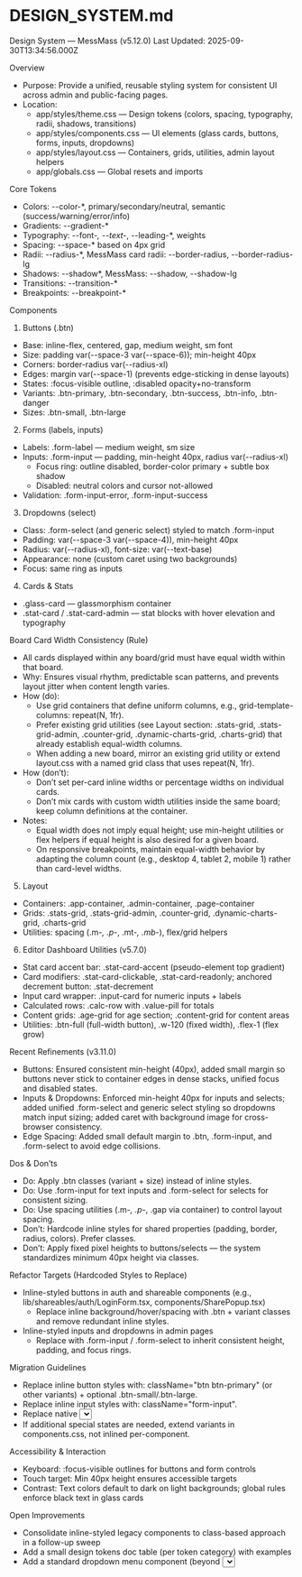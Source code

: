 # DESIGN_SYSTEM.md

Design System — MessMass (v5.12.0)
Last Updated: 2025-09-30T13:34:56.000Z

Overview
- Purpose: Provide a unified, reusable styling system for consistent UI across admin and public-facing pages.
- Location:
  - app/styles/theme.css — Design tokens (colors, spacing, typography, radii, shadows, transitions)
  - app/styles/components.css — UI elements (glass cards, buttons, forms, inputs, dropdowns)
  - app/styles/layout.css — Containers, grids, utilities, admin layout helpers
  - app/globals.css — Global resets and imports

Core Tokens
- Colors: --color-*, primary/secondary/neutral, semantic (success/warning/error/info)
- Gradients: --gradient-*
- Typography: --font-*, --text-*, --leading-*, weights
- Spacing: --space-* based on 4px grid
- Radii: --radius-*, MessMass card radii: --border-radius, --border-radius-lg
- Shadows: --shadow*, MessMass: --shadow, --shadow-lg
- Transitions: --transition-*
- Breakpoints: --breakpoint-*

Components
1) Buttons (.btn)
- Base: inline-flex, centered, gap, medium weight, sm font
- Size: padding var(--space-3 var(--space-6)); min-height 40px
- Corners: border-radius var(--radius-xl)
- Edges: margin var(--space-1) (prevents edge-sticking in dense layouts)
- States: :focus-visible outline, :disabled opacity+no-transform
- Variants: .btn-primary, .btn-secondary, .btn-success, .btn-info, .btn-danger
- Sizes: .btn-small, .btn-large

2) Forms (labels, inputs)
- Labels: .form-label — medium weight, sm size
- Inputs: .form-input — padding, min-height 40px, radius var(--radius-xl)
  - Focus ring: outline disabled, border-color primary + subtle box shadow
  - Disabled: neutral colors and cursor not-allowed
- Validation: .form-input-error, .form-input-success

3) Dropdowns (select)
- Class: .form-select (and generic select) styled to match .form-input
- Padding: var(--space-3 var(--space-4)), min-height 40px
- Radius: var(--radius-xl), font-size: var(--text-base)
- Appearance: none (custom caret using two backgrounds)
- Focus: same ring as inputs

4) Cards & Stats
- .glass-card — glassmorphism container
- .stat-card / .stat-card-admin — stat blocks with hover elevation and typography

Board Card Width Consistency (Rule)
- All cards displayed within any board/grid must have equal width within that board.
- Why: Ensures visual rhythm, predictable scan patterns, and prevents layout jitter when content length varies.
- How (do):
  - Use grid containers that define uniform columns, e.g., grid-template-columns: repeat(N, 1fr).
  - Prefer existing grid utilities (see Layout section: .stats-grid, .stats-grid-admin, .counter-grid, .dynamic-charts-grid, .charts-grid) that already establish equal-width columns.
  - When adding a new board, mirror an existing grid utility or extend layout.css with a named grid class that uses repeat(N, 1fr).
- How (don’t):
  - Don’t set per-card inline widths or percentage widths on individual cards.
  - Don’t mix cards with custom width utilities inside the same board; keep column definitions at the container.
- Notes:
  - Equal width does not imply equal height; use min-height utilities or flex helpers if equal height is also desired for a given board.
  - On responsive breakpoints, maintain equal-width behavior by adapting the column count (e.g., desktop 4, tablet 2, mobile 1) rather than card-level widths.

5) Layout
- Containers: .app-container, .admin-container, .page-container
- Grids: .stats-grid, .stats-grid-admin, .counter-grid, .dynamic-charts-grid, .charts-grid
- Utilities: spacing (.m-*, .p-*, .mt-*, .mb-*), flex/grid helpers

6) Editor Dashboard Utilities (v5.7.0)
- Stat card accent bar: .stat-card-accent (pseudo-element top gradient)
- Card modifiers: .stat-card-clickable, .stat-card-readonly; anchored decrement button: .stat-decrement
- Input card wrapper: .input-card for numeric inputs + labels
- Calculated rows: .calc-row with .value-pill for totals
- Content grids: .age-grid for age section; .content-grid for content areas
- Utilities: .btn-full (full-width button), .w-120 (fixed width), .flex-1 (flex grow)

Recent Refinements (v3.11.0)
- Buttons: Ensured consistent min-height (40px), added small margin so buttons never stick to container edges in dense stacks, unified focus and disabled states.
- Inputs & Dropdowns: Enforced min-height 40px for inputs and selects; added unified .form-select and generic select styling so dropdowns match input sizing; added caret with background image for cross-browser consistency.
- Edge Spacing: Added small default margin to .btn, .form-input, and .form-select to avoid edge collisions.

Dos & Don’ts
- Do: Apply .btn classes (variant + size) instead of inline styles.
- Do: Use .form-input for text inputs and .form-select for selects for consistent sizing.
- Do: Use spacing utilities (.m-*, .p-*, .gap via container) to control layout spacing.
- Don’t: Hardcode inline styles for shared properties (padding, border, radius, colors). Prefer classes.
- Don’t: Apply fixed pixel heights to buttons/selects — the system standardizes minimum 40px height via classes.

Refactor Targets (Hardcoded Styles to Replace)
- Inline-styled buttons in auth and shareable components (e.g., lib/shareables/auth/LoginForm.tsx, components/SharePopup.tsx)
  - Replace inline background/hover/spacing with .btn + variant classes and remove redundant inline styles.
- Inline-styled inputs and dropdowns in admin pages
  - Replace with .form-input / .form-select to inherit consistent height, padding, and focus rings.

Migration Guidelines
- Replace inline button styles with: className="btn btn-primary" (or other variants) + optional .btn-small/.btn-large.
- Replace inline input styles with: className="form-input".
- Replace native <select> with: className="form-select" (preferred) or rely on global select styling if class application is not trivial.
- If additional special states are needed, extend variants in components.css, not inlined per-component.

Accessibility & Interaction
- Keyboard: :focus-visible outlines for buttons and form controls
- Touch target: Min 40px height ensures accessible targets
- Contrast: Text colors default to dark on light backgrounds; global rules enforce black text in glass cards

Open Improvements
- Consolidate inline-styled legacy components to class-based approach in a follow-up sweep
- Add a small design tokens doc table (per token category) with examples
- Add a standard dropdown menu component (beyond <select>) if requirements emerge


